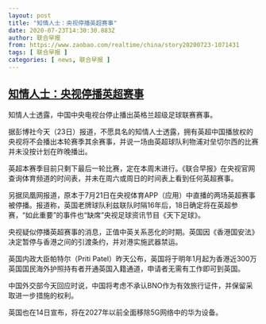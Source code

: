 ```yaml
---
layout: post
title: "知情人士：央视停播英超赛事"
date: 2020-07-23T14:30:30.883Z
author: 联合早报
from: https://www.zaobao.com/realtime/china/story20200723-1071431
tags: [ 联合早报 ]
categories: [ news, 联合早报 ]
---
```

<!--1595542260000-->
[知情人士：央视停播英超赛事](https://www.zaobao.com/realtime/china/story20200723-1071431)
------

<div>
<p>知情人士透露，中国中央电视台停止播出英格兰超级足球联赛赛事。</p><p>据彭博社今天（23日）报道，不愿具名的知情人士透露，拥有英超中国播放权的央视将不会播出本轮赛季其余赛事，并说一场由英超球队利物浦对垒切尔西的比赛并未没按计划在昨晚播出。</p><p>英超本赛季目前只剩下最后一轮比赛，定在本周末进行。《联合早报》在央视官网查询体育频道的时间表，并未在周六或周日的时间表上看到任何英超赛事。</p><section id="imu"><div id="dfp-ad-imu1-wrapper" class="dfp-tag-wrapper"><div id="dfp-ad-imu1" class="dfp-tag-wrapper"></div></div></section><p>另据凤凰网报道，原本于7月21日在央视体育APP（应用）中直播的两场英超赛事被停播。报道称，英国老牌球队利兹联队时隔16年后，18日确定将在英超参赛，“如此重要”的事件也“缺席”央视足球资讯节目《天下足球》。</p><p>央视疑似停播英超赛事的消息，正值中英关系恶化的时期。英国因《香港国安法》决定暂停与香港之间的引渡条约，并对港实施武器禁运。</p><p>英国内政大臣帕特尔（Priti Patel）昨天公布，英国将于明年1月起为香港近300万英国国民海外护照持有者开通英国入籍通道，申请者无需有工作即可到英国。</p><p>中国外交部今天回应时说，中国将考虑不承认BNO作为有效旅行证件，并保留采取进一步措施的权利。</p><div id="innity-in-post"></div><div id="dfp-ad-midarticlespecial-wrapper" class="dfp-tag-wrapper"><div id="dfp-ad-midarticlespecial" class="dfp-tag-wrapper"></div></div><p>英国也在14日宣布，将在2027年以前全面移除5G网络中的华为设备。</p>
</div>
